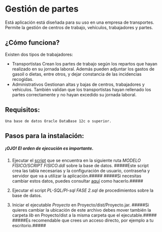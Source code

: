 # Gestión de partes #

Está aplicación está diseñada para su uso en una empresa de transportes. Permite la gestión de centros de trabajo, vehículos, trabajadores y partes.

## ¿Cómo funciona? ##

Existen dos tipos de trabajadores:

* Transportistas 
	Crean los partes de trabajo según los repartos que hayan realizado en su jornada laboral. Además pueden adjuntar los gastos de gasoil o dietas, entre otros, y dejar constancia de las incidencias recogidas.
* Administrativos
	Gestionan altas y bajas de centros, trabajadores y vehículos. También validan que los transportistas hayan rellenado los partes correctamente y no hayan excedido su jornada laboral.
		
## Requisitos: ##
	
	Una base de datos Oracle DataBase 12c o superior.

## Pasos para la instalación: ##

##### ¡OJO! El orden de ejecución es importante. #####
	
1. Ejecutar el [script](Proyecto-147FA-/MODELO_FÍSICO/SCRIPT_FISICO.ddl) que se encuentra en la siguiente ruta _MODELO FÍSICO/SCRIPT FISICO.ddl_ sobre la base de datos.
#####Este script crea las tabla necesarias y la configuración de usuario, contraseña y servidor que va a utilizar la aplicación.#####
#####Si necesitas cambiar estos datos, puedes consultar [aquí]() como hacerlo.#####
	
2. Ejecutar el script _PL-SQL/Pl-sql FASE 2.sql_ de procedimientos sobre la base de datos.
3. Iniciar el ejecutable _Proyecto_ en Proyecto/dist/Proyecto.jar.
#####Si quieres cambiar la ubicación de este archivo debes mover también la carpeta _lib_ en Proyecto/dist a la misma carpeta que el ejecutable.#####
#####Es recomendable que crees un acceso directo, por ejemplo a tu escritorio.#####
	


